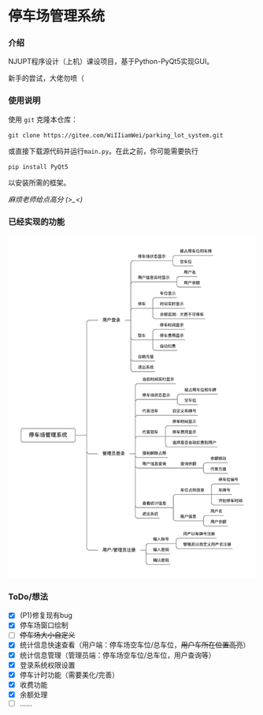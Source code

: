 # 停车场管理系统

### 介绍
NJUPT程序设计（上机）课设项目，基于Python-PyQt5实现GUI。

新手的尝试，大佬勿喷（

### 使用说明
使用 `git` 克隆本仓库：
```
git clone https://gitee.com/WiIIiamWei/parking_lot_system.git
```
或直接下载源代码并运行`main.py`。在此之前，你可能需要执行
```
pip install PyQt5
```
以安装所需的框架。

*麻烦老师给点高分 (>_<)*

### 已经实现的功能

![Function Tree](assets/function_tree.png)

### ToDo/想法

- [X] (P1)修复现有bug
- [X] 停车场窗口绘制
- [ ] ~~停车场大小自定义~~
- [X] 统计信息快速查看（用户端：停车场空车位/总车位，~~用户车所在位置高亮~~）
- [X] 统计信息管理（管理员端：停车场空车位/总车位，用户查询等）
- [X] 登录系统权限设置
- [X] 停车计时功能（需要美化/完善）
- [X] 收费功能
- [X] 余额处理
- [ ] ……
